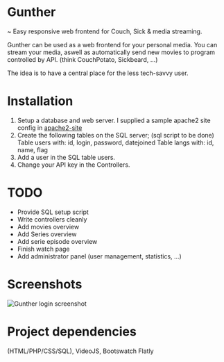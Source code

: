 # Gunther
~ Easy responsive web frontend for Couch, Sick & media streaming.

Gunther can be used as a web frontend for your personal media. You can stream your media, aswell as automatically send new movies to program controlled by API. (think CouchPotato, Sickbeard, ...)

The idea is to have a central place for the less tech-savvy user.


# Installation
1. Setup a database and web server. I supplied a sample apache2 site config in [apache2-site](/apache2-site)
2. Create the following tables on the SQL server; (sql script to be done)
    Table users with: id, login, password, datejoined
    Table langs with: id, name, flag
3. Add a user in the SQL table users.
4. Change your API key in the Controllers.

# TODO
- Provide SQL setup script
- Write controllers cleanly
- Add movies overview
- Add Series overview
- Add serie episode overview
- Finish watch page
- Add administrator panel (user management, statistics, ...)

# Screenshots
![Gunther login screenshot](https://i.imgur.com/RWgQcBR.png "Login screen")

# Project dependencies
(HTML/PHP/CSS/SQL), VideoJS, Bootswatch Flatly
